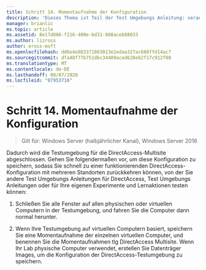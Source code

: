 ```yaml
---
title: Schritt 14. Momentaufnahme der Konfiguration
description: 'Dieses Thema ist Teil der Test Umgebungs Anleitung: veranschaulichen einer DirectAccess-Bereitstellung für mehrere Standorte für Windows Server 2016'
manager: brianlic
ms.topic: article
ms.assetid: 8e17d886-f216-400e-bd31-808aceb88033
ms.author: lizross
author: eross-msft
ms.openlocfilehash: dd6e4e883371863013e2edaa327ac660ffd14ac7
ms.sourcegitcommit: dfa48f77b751dbc34409aced628eb2f17c912f08
ms.translationtype: MT
ms.contentlocale: de-DE
ms.lasthandoff: 08/07/2020
ms.locfileid: "87953716"
---
```

# <a name="step-14-snapshot-the-configuration"></a>Schritt 14. Momentaufnahme der Konfiguration

>Gilt für: Windows Server (halbjährlicher Kanal), Windows Server 2016

Dadurch wird die Testumgebung für die DirectAccess-Multisite abgeschlossen. Gehen Sie folgendermaßen vor, um diese Konfiguration zu speichern, sodass Sie schnell zu einer funktionierenden DirectAccess-Konfiguration mit mehreren Standorten zurückkehren können, von der Sie andere Test Umgebungs Anleitungen für DirectAccess, Test Umgebungs Anleitungen oder für Ihre eigenen Experimente und Lernaktionen testen können:

1.  Schließen Sie alle Fenster auf allen physischen oder virtuellen Computern in der Testumgebung, und fahren Sie die Computer dann normal herunter.

2.  Wenn Ihre Testumgebung auf virtuellen Computern basiert, speichern Sie eine Momentaufnahme der einzelnen virtuellen Computer, und benennen Sie die Momentaufnahmen tlg DirectAccess Multisite. Wenn Ihr Lab physische Computer verwendet, erstellen Sie Datenträger Images, um die Konfiguration der DirectAccess-Testumgebung zu speichern.



